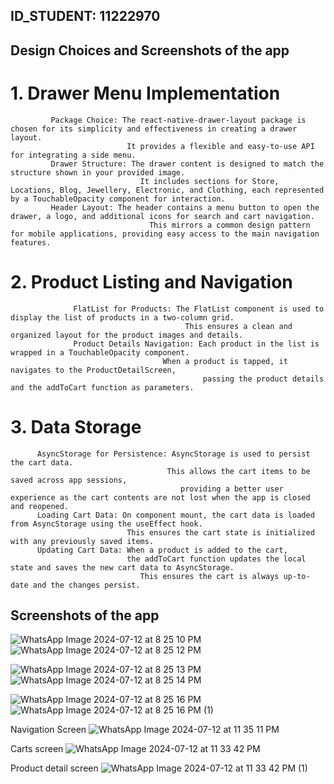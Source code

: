## ID_STUDENT: 11222970

  ## Design Choices and  Screenshots of the app
  
  # 1. Drawer Menu Implementation
             Package Choice: The react-native-drawer-layout package is chosen for its simplicity and effectiveness in creating a drawer layout.
                              It provides a flexible and easy-to-use API for integrating a side menu.
             Drawer Structure: The drawer content is designed to match the structure shown in your provided image.
                                 It includes sections for Store, Locations, Blog, Jewellery, Electronic, and Clothing, each represented by a TouchableOpacity component for interaction.
             Header Layout: The header contains a menu button to open the drawer, a logo, and additional icons for search and cart navigation. 
                                   This mirrors a common design pattern for mobile applications, providing easy access to the main navigation features.
  # 2. Product Listing and Navigation
                  FlatList for Products: The FlatList component is used to display the list of products in a two-column grid.
                                           This ensures a clean and organized layout for the product images and details.
                  Product Details Navigation: Each product in the list is wrapped in a TouchableOpacity component.
                                      When a product is tapped, it navigates to the ProductDetailScreen,
                                               passing the product details and the addToCart function as parameters.
  # 3. Data Storage
          AsyncStorage for Persistence: AsyncStorage is used to persist the cart data.
                                       This allows the cart items to be saved across app sessions,
                                          providing a better user experience as the cart contents are not lost when the app is closed and reopened.
          Loading Cart Data: On component mount, the cart data is loaded from AsyncStorage using the useEffect hook.
                              This ensures the cart state is initialized with any previously saved items.
          Updating Cart Data: When a product is added to the cart,
                              the addToCart function updates the local state and saves the new cart data to AsyncStorage.
                                 This ensures the cart is always up-to-date and the changes persist.
   ## Screenshots of the app
   ![WhatsApp Image 2024-07-12 at 8 25 10 PM](https://github.com/user-attachments/assets/6380e44a-cb34-4dc5-ac20-c61d7cc79e99)       ![WhatsApp Image 2024-07-12 at 8 25 12 PM](https://github.com/user-attachments/assets/06c4bbce-d364-4c64-b747-8427a269938e)
   
   ![WhatsApp Image 2024-07-12 at 8 25 13 PM](https://github.com/user-attachments/assets/55c104ba-b0b8-49f3-b977-fe96fb577058)       ![WhatsApp Image 2024-07-12 at 8 25 14 PM](https://github.com/user-attachments/assets/6b3c41cb-bb68-45d6-839a-e2b4c33c7893)

 

   ![WhatsApp Image 2024-07-12 at 8 25 16 PM](https://github.com/user-attachments/assets/5256205f-b6ed-4747-83d6-3179b4639411)       ![WhatsApp Image 2024-07-12 at 8 25 16 PM (1)](https://github.com/user-attachments/assets/17cadaa4-3b00-4465-a834-e061dd8c6b20)




   Navigation Screen
   ![WhatsApp Image 2024-07-12 at 11 35 11 PM](https://github.com/user-attachments/assets/d8d78ad7-1c65-434a-81f7-ce19ef0d0031)
   
   Carts screen
   ![WhatsApp Image 2024-07-12 at 11 33 42 PM](https://github.com/user-attachments/assets/c50645cb-f8ff-4cce-8265-d7eac9b555d6)



Product detail screen
   ![WhatsApp Image 2024-07-12 at 11 33 42 PM (1)](https://github.com/user-attachments/assets/ff6da3dc-6801-487c-808e-7ab5f4d6221f)




